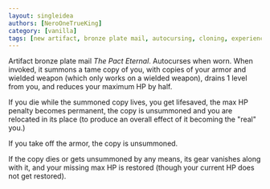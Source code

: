 ```yaml
---
layout: singleidea
authors: [NeroOneTrueKing]
category: [vanilla]
tags: [new artifact, bronze plate mail, autocursing, cloning, experience level, hit point maximum, life saving]
---
```

Artifact bronze plate mail *The Pact Eternal*. Autocurses when worn. When
invoked, it summons a tame copy of you, with copies of your armor and wielded
weapon (which only works on a wielded weapon), drains 1 level from you, and
reduces your maximum HP by half.

If you die while the summoned copy lives, you get lifesaved, the max HP penalty
becomes permanent, the copy is unsummoned and you are relocated in its place (to
produce an overall effect of it becoming the "real" you.)

If you take off the armor, the copy is unsummoned.

If the copy dies or gets unsummoned by any means, its gear vanishes along with
it, and your missing max HP is restored (though your current HP does not get
restored).
